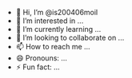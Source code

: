 - 👋 Hi, I’m @is200406moil
- 👀 I’m interested in ...
- 🌱 I’m currently learning ...
- 💞️ I’m looking to collaborate on ...
- 📫 How to reach me ...
- 😄 Pronouns: ...
- ⚡ Fun fact: ...

<!---
is200406moil/is200406moil is a ✨ special ✨ repository because its `README.md` (this file) appears on your GitHub profile.
You can click the Preview link to take a look at your changes.
--->
